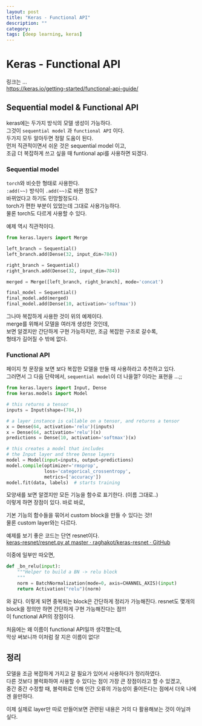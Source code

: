 ```yaml
---
layout: post
title: "Keras - Functional API"
description: ""
category:
tags: [deep learning, keras]
---
```


# Keras - Functional API
링크는 …  
https://keras.io/getting-started/functional-api-guide/

## Sequential model & Functional API
keras에는 두가지 방식의 모델 생성이 가능하다.  
그것이 `sequential model` 과 `functional API` 이다.   
두가지 모두 알아두면 정말 도움이 된다.  
먼저 직관적이면서 쉬운 것은 sequential model 이고,  
조금 더 복잡하게 쓰고 싶을 때 funtional api를 사용하면 되겠다.  

### Sequential model
`torch`와 비슷한 형태로 사용한다.  
`:add(~~)` 방식이 `.add(~~)`로 바뀐 정도?  
바뀌었다고 하기도 민망할정도다.  
torch가 편한 부분이 있었는데 그대로 사용가능하다.  
물론 torch도 다르게 사용할 수 있다.  

예제 역시 직관적이다.

```python
from keras.layers import Merge

left_branch = Sequential()
left_branch.add(Dense(32, input_dim=784))

right_branch = Sequential()
right_branch.add(Dense(32, input_dim=784))

merged = Merge([left_branch, right_branch], mode='concat')

final_model = Sequential()
final_model.add(merged)
final_model.add(Dense(10, activation='softmax'))
```

그나마 복잡하게 사용한 것이 위의 예제이다.  
merge를 위해서 모델을 여러개 생성한 것인데,  
보면 알겠지만 간단하게 구현 가능하지만, 조금 복잡한 구조로 갈수록,  
형태가 길어질 수 밖에 없다.

### Functional API

페이지 첫 문장을 보면 보다 복잡한 모델을 만들 때 사용하라고 추천하고 있다.   
그러면서 그 다음 단락에서,  `sequential model`이 더 나을껄? 이라는 표현을 …;;

```python
from keras.layers import Input, Dense
from keras.models import Model

# this returns a tensor
inputs = Input(shape=(784,))

# a layer instance is callable on a tensor, and returns a tensor
x = Dense(64, activation='relu')(inputs)
x = Dense(64, activation='relu')(x)
predictions = Dense(10, activation='softmax')(x)

# this creates a model that includes
# the Input layer and three Dense layers
model = Model(input=inputs, output=predictions)
model.compile(optimizer='rmsprop',
              loss='categorical_crossentropy',
              metrics=['accuracy'])
model.fit(data, labels)  # starts training
```

모양새를 보면 알겠지만 모든 기능을 함수로 표기한다. (이름 그대로..)  
이렇게 하면 장점이 있다. 바로 바로,  

기본 기능의 함수들을 묶어서 custom block을 만들 수 있다는 것!!  
물론 custom layer와는 다르다. 

예제를 보기 좋은 코드는 단연 resnet이다.    
[keras-resnet/resnet.py at master · raghakot/keras-resnet · GitHub](https://github.com/raghakot/keras-resnet/blob/master/resnet.py)

이중에 일부만 따오면, 

```python
def _bn_relu(input):
    """Helper to build a BN -> relu block
    """
    norm = BatchNormalization(mode=0, axis=CHANNEL_AXIS)(input)
    return Activation("relu")(norm)
```

와 같다. 이렇게 되면 중복되는 block은 간단하게 정리가 가능해진다.
resnet도 몇개의 block을 정의만 하면 간단하게 구현 가능해진다는 점!!!  
이 functional API의 장점이다.

처음에는 왜 이름이 functional API일까 생각했는데,  
막상 써보니까 이처럼 잘 지은 이름이 없다!

## 정리
모델을 조금 복잡하게 가지고 갈 필요가 있어서 사용하다가 정리하였다.  
다른 것보다 블럭화하여 사용할 수 있다는 점이 가장 큰 장점이라고 할 수 있겠고,  
중간 중간 수정할 때, 블럭화로 인해 인간 오류의 가능성이 줄어든다는 점에서 더욱 나에겐 쓸만하다.  

이제 실제로 layer만 따로 만들어보면 관련된 내용은 거의 다 활용해보는 것이 아닐까 싶다.

